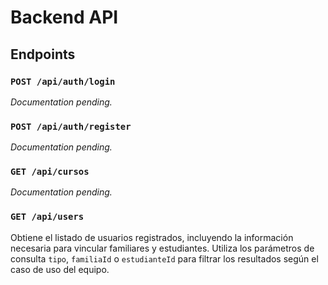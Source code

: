 # Backend API

## Endpoints

### `POST /api/auth/login`
_Documentation pending._

### `POST /api/auth/register`
_Documentation pending._

### `GET /api/cursos`
_Documentation pending._

### `GET /api/users`
Obtiene el listado de usuarios registrados, incluyendo la información necesaria para vincular familiares y estudiantes. Utiliza los parámetros de consulta `tipo`, `familiaId` o `estudianteId` para filtrar los resultados según el caso de uso del equipo.
